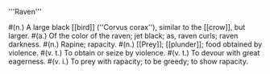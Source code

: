 '''Raven'''

#(n.) A large black [[bird]] (''Corvus corax''), similar to the [[crow]], but larger.
#(a.) Of the color of the raven; jet black; as, raven curls; raven darkness.
#(n.) Rapine; rapacity.
#(n.) [[Prey]]; [[plunder]]; food obtained by violence.
#(v. t.) To obtain or seize by violence.
#(v. t.) To devour with great eagerness.
#(v. i.) To prey with rapacity; to be greedy; to show rapacity.